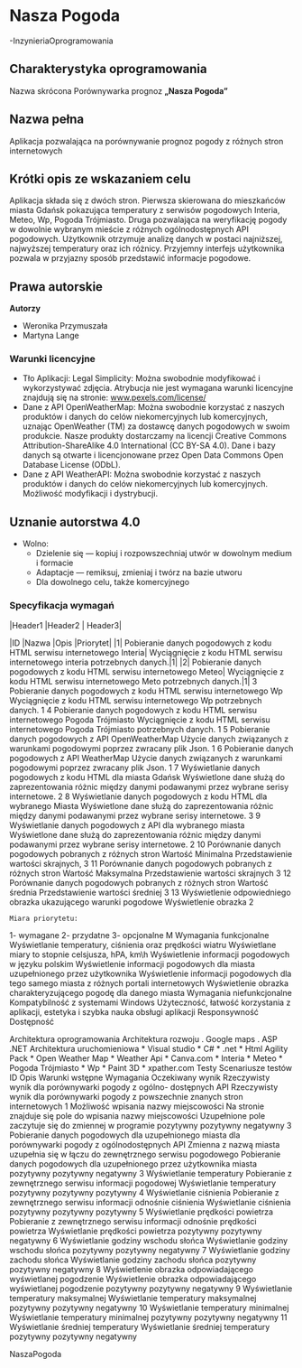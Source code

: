 # Nasza Pogoda
-InzynieriaOprogramowania


## Charakterystyka oprogramowania
Nazwa skrócona
Porównywarka prognoz **„Nasza Pogoda”**


## Nazwa pełna
Aplikacja pozwalająca na porównywanie prognoz pogody z różnych stron internetowych


## Krótki opis ze wskazaniem celu
Aplikacja składa się z dwóch stron. Pierwsza skierowana do mieszkańców miasta Gdańsk pokazująca temperatury z serwisów pogodowych Interia, Meteo, Wp, Pogoda Trójmiasto. Druga pozwalająca na weryfikację pogody w dowolnie wybranym mieście z różnych ogólnodostępnych API pogodowych. Użytkownik otrzymuje analizę danych w postaci najniższej, najwyższej temperatury oraz ich różnicy.
Przyjemny interfejs użytkownika pozwala w przyjazny sposób przedstawić informacje pogodowe.




## Prawa autorskie
**Autorzy**

- Weronika Przymuszała
- Martyna Lange

### Warunki licencyjne
   - Tło Aplikacji: Legal Simplicity: Można swobodnie modyfikować i wykorzystywać zdjęcia. Atrybucja nie jest wymagana warunki licencyjne znajdują się na stronie: www.pexels.com/license/
   - Dane z API OpenWeatherMap: Można swobodnie korzystać z naszych produktów i danych do celów niekomercyjnych lub komercyjnych, uznając OpenWeather (TM) za dostawcę danych pogodowych w swoim produkcie. Nasze produkty dostarczamy na licencji Creative Commons Attribution-ShareAlike 4.0 International (CC BY-SA 4.0).
Dane i bazy danych są otwarte i licencjonowane przez Open Data Commons Open Database License (ODbL).
   - Dane z API WeatherAPI: Można swobodnie korzystać z naszych produktów i danych do celów niekomercyjnych lub komercyjnych. Możliwość modyfikacji i dystrybucji.
## Uznanie autorstwa 4.0
 - Wolno:
      - Dzielenie się — kopiuj i rozpowszechniaj utwór w dowolnym medium i formacie
      - Adaptacje — remiksuj, zmieniaj i twórz na bazie utworu
      - Dla dowolnego celu, także komercyjnego

### Specyfikacja wymagań

|Header1 |Header2  | Header3|


|ID  |Nazwa |Opis |Priorytet|
|1| Pobieranie danych pogodowych z kodu HTML serwisu internetowego Interia| Wyciągnięcie z kodu HTML serwisu internetowego interia potrzebnych danych.|1|
|2| Pobieranie danych pogodowych z kodu HTML serwisu internetowego Meteo| Wyciągnięcie z kodu HTML serwisu internetowego Meto potrzebnych danych.|1|
	3
	Pobieranie danych pogodowych z kodu HTML serwisu internetowego Wp
	Wyciągnięcie z kodu HTML serwisu internetowego Wp potrzebnych danych.
	1
	4
	Pobieranie danych pogodowych z kodu HTML serwisu internetowego Pogoda Trójmiasto
	Wyciągnięcie z kodu HTML serwisu internetowego Pogoda Trójmiasto potrzebnych danych.
	1
	5
	Pobieranie danych pogodowych z API OpenWeatherMap
	Użycie danych związanych z warunkami pogodowymi poprzez zwracany plik Json.
	1
	6
	Pobieranie danych pogodowych z API WeatherMap
	Użycie danych związanych z warunkami pogodowymi poprzez zwracany plik Json.
	1
	7
	Wyświetlanie danych pogodowych z kodu HTML dla miasta Gdańsk
	Wyświetlone dane służą do zaprezentowania różnic między danymi podawanymi przez wybrane serisy internetowe.
	2
	8
	Wyświetlanie danych pogodowych z kodu HTML dla wybranego Miasta
	Wyświetlone dane służą do zaprezentowania różnic między danymi podawanymi przez wybrane serisy internetowe.
	3
	9
	Wyświetlanie danych pogodowych z API dla wybranego miasta
	Wyświetlone dane służą do zaprezentowania różnic między danymi podawanymi przez wybrane serisy internetowe.
	2
	10
	Porównanie danych pogodowych pobranych z różnych stron Wartość Minimalna
	Przedstawienie wartości skrajnych, 
	3
	11
	Porównanie danych pogodowych pobranych z różnych stron Wartość Maksymalna
	Przedstawienie wartości skrajnych
	3
	12
	Porównanie danych pogodowych pobranych z różnych stron Wartość średnia
	Przedstawienie wartości średniej
	3
	13
	Wyświetlenie odpowiedniego obrazka ukazującego warunki pogodowe
	Wyświetlenie obrazka
	2

	Miara priorytetu:
1- wymagane
2- przydatne
3- opcjonalne
M
Wymagania funkcjonalne
Wyświetlanie temperatury, ciśnienia oraz prędkości wiatru
Wyświetlane miary to stopnie celsjusza, hPA, km\h
Wyświetlenie informacji pogodowych w języku polskim
Wyświetlenie informacji pogodowych dla miasta uzupełnionego przez użytkownika
Wyświetlenie informacji pogodowych dla tego samego miasta z różnych portali internetowych
Wyświetlenie obrazka charakteryzującego pogodę dla danego miasta
Wymagania niefunkcjonalne
Kompatybilność z systemami Windows
Użyteczność, łatwość korzystania z aplikacji, estetyka i szybka nauka obsługi aplikacji
Responsywność 
Dostępność


Architektura oprogramowania
Architektura rozwoju
. Google maps
. ASP .NET 
Architektura uruchomieniowa
      *  Visual studio
      *  C#
      *  .net
      *  Html Agility Pack
      *  Open Weather Map
      *  Weather Api
      *  Canva.com
      *  Interia
      *  Meteo
      *  Pogoda Trójmiasto
      *  Wp
      * Paint 3D
      * xpather.com
Testy
Scenariusze testów
ID
	Opis
	Warunki wstępne
	Wymagania
	Oczekiwany wynik
	Rzeczywisty wynik dla porównywarki pogody z ogólno-
dostępnych API
	Rzeczywisty wynik  dla porównywarki pogody z powszechnie znanych stron internetowych
	1
	Możliwość wpisania nazwy miejscowości 
	Na stronie znajduje się pole do wpisania nazwy miejscowości
	Uzupełnione pole zaczytuje się do zmiennej w programie
	pozytywny
	pozytywny
	negatywny
	3
	Pobieranie danych pogodowych dla uzupełnionego miasta dla porównywarki pogody z ogólnodostępnych API
	Zmienna z nazwą miasta uzupełnia się w łączu do zewnętrznego serwisu pogodowego
	Pobieranie danych pogodowych dla uzupełnionego przez użytkownika miasta
	pozytywny
	pozytywny
	negatywny
	3
	Wyświetlanie temperatury
	Pobieranie z zewnętrznego serwisu informacji pogodowej
	Wyświetlanie temperatury
	pozytywny
	pozytywny
	pozytywny
	4
	Wyświetlanie ciśnienia
	Pobieranie z zewnętrznego serwisu informacji odnośnie ciśnienia
	Wyświetlanie ciśnienia
	pozytywny
	pozytywny
	pozytywny
	5
	Wyświetlanie prędkości powietrza 
	Pobieranie z zewnętrznego serwisu informacji odnośnie prędkości powietrza
	Wyświetlanie prędkości powietrza 
	pozytywny
	pozytywny
	negatywny
	6
	Wyświetlanie godziny wschodu słońca
		Wyświetlanie godziny wschodu słońca
	pozytywny
	pozytywny
	negatywny
	7
	Wyświetlanie godziny zachodu słońca 
		Wyświetlanie godziny zachodu słońca 
	pozytywny
	pozytywny
	negatywny
	8
	Wyświetlenie obrazka odpowiadającego wyświetlanej pogodzenie
		Wyświetlenie obrazka odpowiadającego wyświetlanej pogodzenie
	pozytywny
	pozytywny
	negatywny
	9
	Wyświetlanie temperatury maksymalnej
		Wyświetlanie temperatury maksymalnej
	pozytywny
	pozytywny
	negatywny
	10
	Wyświetlanie temperatury minimalnej
		Wyświetlanie temperatury minimalnej
	pozytywny
	pozytywny
	negatywny
	11
	Wyświetlanie średniej temperatury
		Wyświetlanie średniej temperatury
	pozytywny
	pozytywny
	negatywny
	





NaszaPogoda
